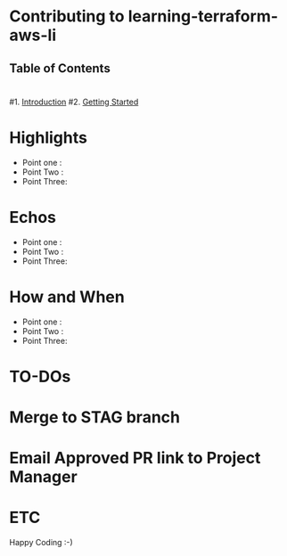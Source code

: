 # Contributing to learning-terraform-aws-li
 ## Table of Contents
 #
 #1. [Introduction](#introduction)
 #2. [Getting Started](#getting-started)

 # Highlights
 
 - Point one : 
 - Point Two :
 - Point Three: 


 # Echos
 
 
 - Point one : 
 - Point Two :
 - Point Three: 

 # How and When 
 
 - Point one : 
 - Point Two :
 - Point Three: 



 # TO-DOs
 


 # Merge to STAG branch
 # Email Approved PR link to Project Manager
 # ETC

Happy Coding :-)

